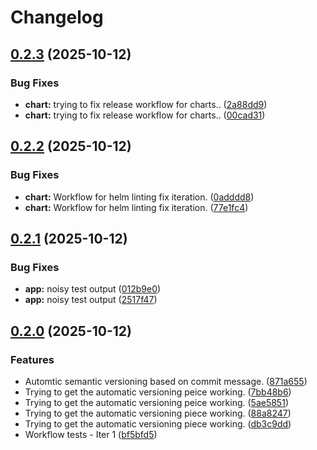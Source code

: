 # Changelog

## [0.2.3](https://github.com/nblakely731/reimagined-fishstick-app/compare/v0.2.2...v0.2.3) (2025-10-12)


### Bug Fixes

* **chart:** trying to fix release workflow for charts.. ([2a88dd9](https://github.com/nblakely731/reimagined-fishstick-app/commit/2a88dd97c9f1e64d00cb443200875bdd06e07899))
* **chart:** trying to fix release workflow for charts.. ([00cad31](https://github.com/nblakely731/reimagined-fishstick-app/commit/00cad3176db9341b8a8a0a7ff5ff5c448582182e))

## [0.2.2](https://github.com/nblakely731/reimagined-fishstick-app/compare/v0.2.1...v0.2.2) (2025-10-12)


### Bug Fixes

* **chart:** Workflow for helm linting fix iteration. ([0adddd8](https://github.com/nblakely731/reimagined-fishstick-app/commit/0adddd81f61bc23352ece4f56734a5068f00af14))
* **chart:** Workflow for helm linting fix iteration. ([77e1fc4](https://github.com/nblakely731/reimagined-fishstick-app/commit/77e1fc41787450e1669be1a0e811abfbbec28367))

## [0.2.1](https://github.com/nblakely731/reimagined-fishstick-app/compare/v0.2.0...v0.2.1) (2025-10-12)


### Bug Fixes

* **app:** noisy test output ([012b9e0](https://github.com/nblakely731/reimagined-fishstick-app/commit/012b9e055fd7ecc434da87b31a5b0140fa3eaac3))
* **app:** noisy test output ([2517f47](https://github.com/nblakely731/reimagined-fishstick-app/commit/2517f4726b90b286b9a781a1fd41bd2047edcd28))

## [0.2.0](https://github.com/nblakely731/reimagined-fishstick-app/compare/v0.1.0...v0.2.0) (2025-10-12)


### Features

* Automtic semantic versioning based on commit message. ([871a655](https://github.com/nblakely731/reimagined-fishstick-app/commit/871a65555916cfebc9a3ed8ac2efeb7cdd85ebfd))
* Trying to get the automatic versioning peice working. ([7bb48b6](https://github.com/nblakely731/reimagined-fishstick-app/commit/7bb48b66e684de92463097026de5d53f3c02ec54))
* Trying to get the automatic versioning peice working. ([5ae5851](https://github.com/nblakely731/reimagined-fishstick-app/commit/5ae58511e6a502a98d20d00b17a1f67b7c3f6504))
* Trying to get the automatic versioning piece working. ([88a8247](https://github.com/nblakely731/reimagined-fishstick-app/commit/88a82476e52af3668bcfb933af7a8c8a629a824c))
* Trying to get the automatic versioning piece working. ([db3c9dd](https://github.com/nblakely731/reimagined-fishstick-app/commit/db3c9dd87cefda09ec86c2102dff34d2ca2a92f9))
* Workflow tests - Iter 1 ([bf5bfd5](https://github.com/nblakely731/reimagined-fishstick-app/commit/bf5bfd5b1ac68a3183c09405feecf67e76ea3865))
